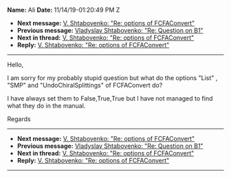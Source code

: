**Name:** Ali
**Date:** 11/14/19-01:20:49 PM Z

  - **Next message:** [V. Shtabovenko: "Re: options of
    FCFAConvert"](1543.html)
  - **Previous message:** [Vladyslav Shtabovenko: "Re: Question on
    B1"](1541.html)
  - **Next in thread:** [V. Shtabovenko: "Re: options of
    FCFAConvert"](1543.html)
  - **Reply:** [V. Shtabovenko: "Re: options of FCFAConvert"](1543.html)

-----

Hello,  

I am sorry for my probably stupid question but what do the options
"List" , "SMP" and "UndoChiralSplittings" of FCFAConvert do?  

I have always set them to False,True,True but I have not managed to find
what they do in the manual.  

Regards  

-----

  - **Next message:** [V. Shtabovenko: "Re: options of
    FCFAConvert"](1543.html)
  - **Previous message:** [Vladyslav Shtabovenko: "Re: Question on
    B1"](1541.html)
  - **Next in thread:** [V. Shtabovenko: "Re: options of
    FCFAConvert"](1543.html)
  - **Reply:** [V. Shtabovenko: "Re: options of FCFAConvert"](1543.html)

-----

